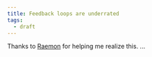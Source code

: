 ```yaml
---
title: Feedback loops are underrated
tags:
  - draft
---
```

Thanks to [Raemon](https://www.lesswrong.com/posts/pZrvkZzL2JnbRgEBC/feedbackloop-first-rationality) for helping me realize this.
...